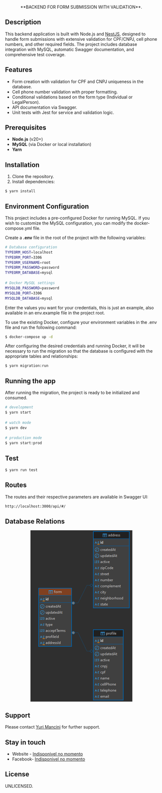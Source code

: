 <p align="center">**BACKEND FOR FORM SUBMISSION WITH VALIDATION**.</p>

## Description

This backend application is built with Node.js and [NestJS](https://github.com/nestjs/nest), designed to handle form submissions with extensive validation for CPF/CNPJ, cell phone numbers, and other required fields. The project includes database integration with MySQL, automatic Swagger documentation, and comprehensive test coverage.

## Features

- Form creation with validation for CPF and CNPJ uniqueness in the database.
- Cell phone number validation with proper formatting.
- Conditional validations based on the form type (Individual or LegalPerson).
- API documentation via Swagger.
- Unit tests with Jest for service and validation logic.

## Prerequisites

- **Node.js** (v20+)
- **MySQL** (via Docker or local installation)
- **Yarn**

## Installation

1. Clone the repository.
2. Install dependencies:

```bash
$ yarn install
```

## Environment Configuration
This project includes a pre-configured Docker for running MySQL. If you wish to customize the MySQL configuration, you can modify the docker-compose.yml file.

Create a **.env** file in the root of the project with the following variables:
```bash
# Database configuration
TYPEORM_HOST=localhost
TYPEORM_PORT=3306
TYPEORM_USERNAME=root
TYPEORM_PASSWORD=password
TYPEORM_DATABASE=mysql

# Docker MySQL settings
MYSQLDB_PASSWORD=password
MYSQLDB_PORT=3306
MYSQLDB_DATABASE=mysql
```
Enter the values you want for your credentials, this is just an example, also available in an env.example file in the project root.

To use the existing Docker, configure your environment variables in the .env file and run the following command:

```bash
$ docker-compose up -d
```
After configuring the desired credentials and running Docker, it will be necessary to run the migration so that the database is configured with the appropriate tables and relationships:
```bash
$ yarn migration:run
```

## Running the app
After running the migration, the project is ready to be initialized and consumed.
```bash
# development
$ yarn start

# watch mode
$ yarn dev

# production mode
$ yarn start:prod
```

## Test

```bash
$ yarn run test
```

## Routes
The routes and their respective parameters are available in Swagger UI:
```bash
http://localhost:3000/api/#/
```


## Database Relations
<p align="center">
<img src="src/images/diagramForm.png">
</p>

## Support
Please contact [Yuri Mancini](https://github.com/YMdv) for further support.

## Stay in touch

- Website - [Indisponivel no momento](https://github.com/YMdv)
- Facebook- [Indisponivel no momento](https://github.com/YMdv)

## License

UNLICENSED.
